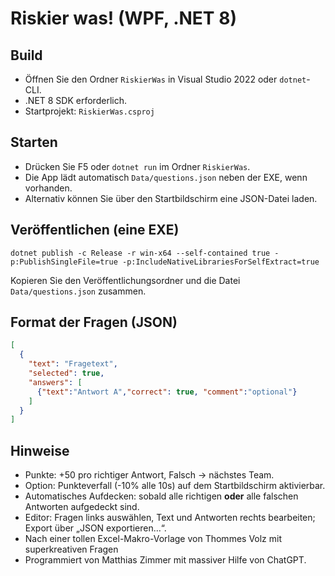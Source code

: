 # Riskier was! (WPF, .NET 8)

## Build
- Öffnen Sie den Ordner `RiskierWas` in Visual Studio 2022 oder `dotnet`-CLI.
- .NET 8 SDK erforderlich.
- Startprojekt: `RiskierWas.csproj`

## Starten
- Drücken Sie F5 oder `dotnet run` im Ordner `RiskierWas`.
- Die App lädt automatisch `Data/questions.json` neben der EXE, wenn vorhanden.
- Alternativ können Sie über den Startbildschirm eine JSON-Datei laden.

## Veröffentlichen (eine EXE)
```
dotnet publish -c Release -r win-x64 --self-contained true -p:PublishSingleFile=true -p:IncludeNativeLibrariesForSelfExtract=true
```
Kopieren Sie den Veröffentlichungsordner und die Datei `Data/questions.json` zusammen.

## Format der Fragen (JSON)
```json
[
  {
    "text": "Fragetext",
    "selected": true,
    "answers": [
      {"text":"Antwort A","correct": true, "comment":"optional"}
    ]
  }
]
```

## Hinweise
- Punkte: +50 pro richtiger Antwort, Falsch -> nächstes Team.
- Option: Punkteverfall (-10% alle 10s) auf dem Startbildschirm aktivierbar.
- Automatisches Aufdecken: sobald alle richtigen **oder** alle falschen Antworten aufgedeckt sind.
- Editor: Fragen links auswählen, Text und Antworten rechts bearbeiten; Export über „JSON exportieren…“.
- Nach einer tollen Excel-Makro-Vorlage von Thommes Volz mit superkreativen Fragen
- Programmiert von Matthias Zimmer mit massiver Hilfe von ChatGPT.
